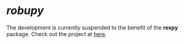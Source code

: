 # *robupy*

The development is currently suspended to the benefit of the **respy** package. Check out the project at [here](https://github.com/restudToolbox/package).